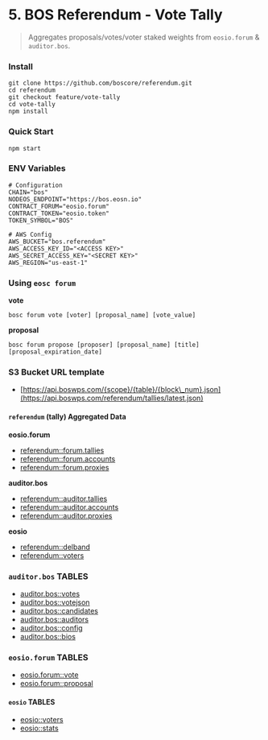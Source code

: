 # 5. BOS Referendum - Vote Tally



> Aggregates proposals/votes/voter staked weights from `eosio.forum` & `auditor.bos`.

### Install

```text
git clone https://github.com/boscore/referendum.git
cd referendum
git checkout feature/vote-tally
cd vote-tally
npm install
```

### Quick Start

```text
npm start
```

### ENV Variables

```text
# Configuration
CHAIN="bos"
NODEOS_ENDPOINT="https://bos.eosn.io"
CONTRACT_FORUM="eosio.forum"
CONTRACT_TOKEN="eosio.token"
TOKEN_SYMBOL="BOS"

# AWS Config
AWS_BUCKET="bos.referendum"
AWS_ACCESS_KEY_ID="<ACCESS KEY>"
AWS_SECRET_ACCESS_KEY="<SECRET KEY>"
AWS_REGION="us-east-1"
```

### Using `eosc forum`

**vote**

```text
bosc forum vote [voter] [proposal_name] [vote_value]
```

**proposal**

```text
bosc forum propose [proposer] [proposal_name] [title] [proposal_expiration_date]
```

### S3 Bucket URL template

* [https://api.boswps.com/{scope}/{table}/{block\_num}.json](https://api.boswps.com/referendum/tallies/latest.json)

#### `referendum` \(tally\) Aggregated Data

**eosio.forum**

* [referendum::forum.tallies](https://api.boswps.com/referendum/forum.tallies/latest.json)
* [referendum::forum.accounts](https://api.boswps.com/referendum/forum.accounts/latest.json)
* [referendum::forum.proxies](https://api.boswps.com/referendum/forum.proxies/latest.json)

**auditor.bos**

* [referendum::auditor.tallies](https://api.boswps.com/referendum/auditor.tallies/latest.json)
* [referendum::auditor.accounts](https://api.boswps.com/referendum/auditor.accounts/latest.json)
* [referendum::auditor.proxies](https://api.boswps.com/referendum/auditor.proxies/latest.json)

**eosio**

* [referendum::delband](https://api.boswps.com/referendum/delband/latest.json)
* [referendum::voters](https://api.boswps.com/referendum/voters/latest.json)

### `auditor.bos` TABLES

* [auditor.bos::votes](https://api.boswps.com/auditor.bos/votes/latest.json)
* [auditor.bos::votejson](https://api.boswps.com/auditor.bos/votejson/latest.json)
* [auditor.bos::candidates](https://api.boswps.com/auditor.bos/candidates/latest.json)
* [auditor.bos::auditors](https://api.boswps.com/auditor.bos/auditors/latest.json)
* [auditor.bos::config](https://api.boswps.com/auditor.bos/config/latest.json)
* [auditor.bos::bios](https://api.boswps.com/auditor.bos/bios/latest.json)

### `eosio.forum` TABLES

* [eosio.forum::vote](https://api.boswps.com/eosio.forum/vote/latest.json)
* [eosio.forum::proposal](https://api.boswps.com/eosio.forum/proposal/latest.json)

#### `eosio` TABLES

* [eosio::voters](https://api.boswps.com/eosio/voters/latest.json)
* [eosio::stats](https://api.boswps.com/eosio/stats/latest.json)

